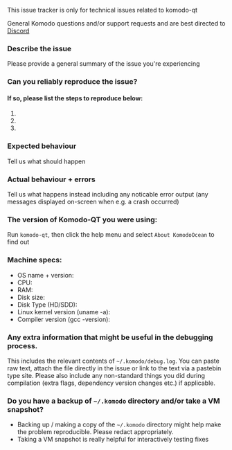 <!--- Remove text and sections that do not apply -->

This issue tracker is only for technical issues related to komodo-qt

General Komodo questions and/or support requests and are best directed to [Discord](https://komodoplatform.com/discord)

### Describe the issue
Please provide a general summary of the issue you're experiencing

### Can you reliably reproduce the issue?
#### If so, please list the steps to reproduce below:
1.
2.
3.

### Expected behaviour
Tell us what should happen

### Actual behaviour + errors
Tell us what happens instead including any noticable error output (any messages displayed on-screen when e.g. a crash occurred)

### The version of Komodo-QT you were using:
Run `komodo-qt`, then click the help menu and select `About KomodoOcean` to find out

### Machine specs:
- OS name + version:
- CPU:
- RAM:
- Disk size:
- Disk Type (HD/SDD):
- Linux kernel version (uname -a):
- Compiler version (gcc -version):

### Any extra information that might be useful in the debugging process.
This includes the relevant contents of `~/.komodo/debug.log`. You can paste raw text, attach the file directly in the issue or link to the text via a pastebin type site.
Please also include any non-standard things you did during compilation (extra flags, dependency version changes etc.) if applicable.

### Do you have a backup of `~/.komodo` directory and/or take a VM snapshot?
- Backing up / making a copy of the `~/.komodo` directory might help make the problem reproducible. Please redact appropriately.
- Taking a VM snapshot is really helpful for interactively testing fixes
